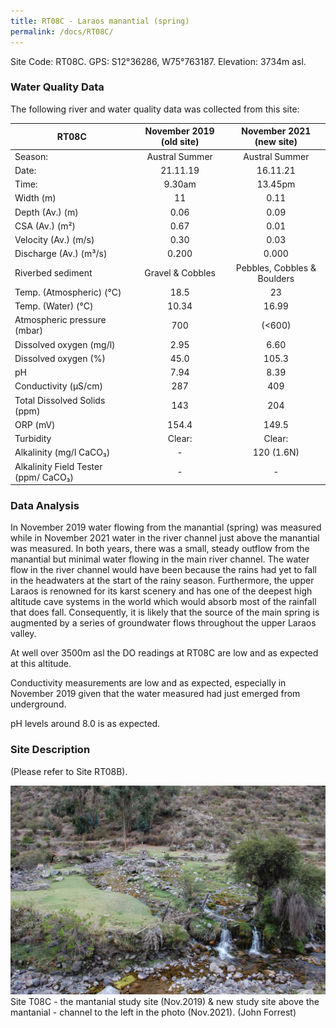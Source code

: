```yaml
---
title: RT08C - Laraos manantial (spring)
permalink: /docs/RT08C/
---
```



Site Code: RT08C.  GPS: S12°36286, W75°763187. Elevation:
3734m asl.


### Water Quality Data

The following river and water quality data was collected from this site:

|     RT08C                                   |     November 2019 (old site)    |       November 2021 (new site)     |
|---------------------------------------------|:-------------------------------:|:----------------------------------:|
|     Season:                                 |          Austral Summer         |            Austral Summer          |
|     Date:                                   |             21.11.19            |               16.11.21             |
|     Time:                                   |              9.30am             |               13.45pm              |
|     Width (m)                               |                11               |                 0.11               |
|     Depth (Av.) (m)                         |               0.06              |                 0.09               |
|     CSA (Av.) (m²)                          |               0.67              |                 0.01               |
|     Velocity (Av.) (m/s)                    |               0.30              |                 0.03               |
|     Discharge (Av.) (m³/s)                  |               0.200             |                0.000               |
|     Riverbed sediment                       |         Gravel & Cobbles        |     Pebbles, Cobbles & Boulders    |
|     Temp. (Atmospheric) (°C)                |               18.5              |                  23                |
|     Temp. (Water) (°C)                      |               10.34             |                16.99               |
|     Atmospheric pressure (mbar)             |                700              |               (<600)               |
|     Dissolved oxygen (mg/l)                 |               2.95              |                 6.60               |
|     Dissolved oxygen (%)                    |               45.0              |                105.3               |
|     pH                                      |               7.94              |                 8.39               |
|     Conductivity (µS/cm)                    |                287              |                 409                |
|     Total Dissolved Solids (ppm)            |                143              |                 204                |
|     ORP (mV)                                |               154.4             |                149.5               |
|     Turbidity                               |              Clear:             |                Clear:              |
|     Alkalinity (mg/l CaCO₃)                 |                 -               |              120 (1.6N)            |
|     Alkalinity Field Tester (ppm/ CaCO₃)    |                 -               |                  -                 |


### Data Analysis
In November 2019 water flowing from the manantial (spring) was measured while in November 2021 water in the river channel just above the manantial was measured.
In both years, there was a small, steady outflow from the manantial but minimal water flowing in the main river channel. The water flow in the river channel would have been because the rains had yet to fall in the headwaters at the start of the rainy season. Furthermore, the upper Laraos is renowned for its karst scenery and has one of the deepest high altitude cave systems in the world which would absorb most of the rainfall that does fall. Consequently, it is likely that the source of the main spring is augmented by a series of groundwater flows throughout the upper Laraos valley.

At well over 3500m asl the DO readings at RT08C are low and as expected at this altitude.

Conductivity measurements are low and as expected, especially in November 2019 given that the water measured had just emerged from underground.

pH levels around 8.0 is as expected.


### Site Description
(Please refer to Site RT08B).


![Site T08C - the study site. (John Forrest)](/assets/SiteDescriptions/T8/T8CMantanial.JPG)
Site T08C - the mantanial study site (Nov.2019) & new study site above the mantanial - channel to the left in the photo (Nov.2021). (John Forrest)


